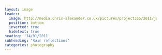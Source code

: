 ```yaml
---
layout: image
leader:
  image: http://media.chris-alexander.co.uk/pictures/project365/2011/jan/14/140111.jpg
  position: bottom
  inverted: true
  hidetext: true
heading: '14/01/2011'
subheading: 'Rain reflections'
categories: photography
---
```

